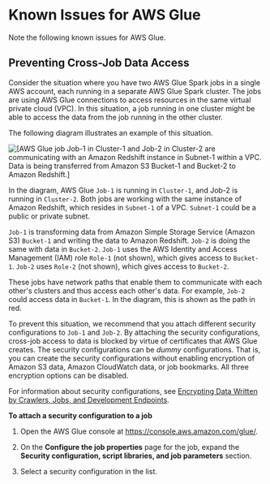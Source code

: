 # Known Issues for AWS Glue<a name="glue-known-issues"></a>

Note the following known issues for AWS Glue\.

## Preventing Cross\-Job Data Access<a name="cross-job-access"></a>

Consider the situation where you have two AWS Glue Spark jobs in a single AWS account, each running in a separate AWS Glue Spark cluster\. The jobs are using AWS Glue connections to access resources in the same virtual private cloud \(VPC\)\. In this situation, a job running in one cluster might be able to access the data from the job running in the other cluster\. 

The following diagram illustrates an example of this situation\.

![\[AWS Glue job Job-1 in Cluster-1 and Job-2 in Cluster-2 are communicating with an Amazon Redshift instance in Subnet-1 within a VPC. Data is being transferred from Amazon S3 Bucket-1 and Bucket-2 to Amazon Redshift.\]](http://docs.aws.amazon.com/glue/latest/dg/images/escalation-of-privs.png)

In the diagram, AWS Glue `Job-1` is running in `Cluster-1`, and Job\-2 is running in `Cluster-2`\. Both jobs are working with the same instance of Amazon Redshift, which resides in `Subnet-1` of a VPC\. `Subnet-1` could be a public or private subnet\. 

`Job-1` is transforming data from Amazon Simple Storage Service \(Amazon S3\) `Bucket-1` and writing the data to Amazon Redshift\. `Job-2` is doing the same with data in `Bucket-2`\. `Job-1` uses the AWS Identity and Access Management \(IAM\) role `Role-1` \(not shown\), which gives access to `Bucket-1`\. `Job-2` uses `Role-2` \(not shown\), which gives access to `Bucket-2`\.

These jobs have network paths that enable them to communicate with each other's clusters and thus access each other's data\. For example, `Job-2` could access data in `Bucket-1`\. In the diagram, this is shown as the path in red\.

To prevent this situation, we recommend that you attach different security configurations to `Job-1` and `Job-2`\. By attaching the security configurations, cross\-job access to data is blocked by virtue of certificates that AWS Glue creates\. The security configurations can be *dummy* configurations\. That is, you can create the security configurations without enabling encryption of Amazon S3 data, Amazon CloudWatch data, or job bookmarks\. All three encryption options can be disabled\.

For information about security configurations, see [Encrypting Data Written by Crawlers, Jobs, and Development Endpoints](encryption-security-configuration.md)\.

**To attach a security configuration to a job**

1. Open the AWS Glue console at [https://console\.aws\.amazon\.com/glue/](https://console.aws.amazon.com/glue/)\.

1. On the **Configure the job properties** page for the job, expand the **Security configuration, script libraries, and job parameters** section\.

1. Select a security configuration in the list\.